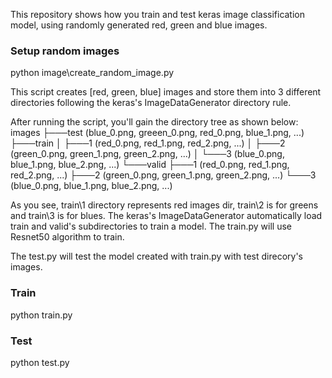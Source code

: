 This repository shows how you train and test keras image classification model, using randomly generated red, green and blue images.

### Setup random images
python image\create_random_image.py

This script creates [red, green, blue] images and store them into 3 different directories following the keras's ImageDataGenerator directory rule.

After running the script, you'll gain the directory tree as shown below:
images
├───test	(blue_0.png, greeen_0.png, red_0.png, blue_1.png, ...)
├───train
│   ├───1	(red_0.png, red_1.png, red_2.png, ...)
│   ├───2	(green_0.png, green_1.png, green_2.png, ...)
│   └───3	(blue_0.png, blue_1.png, blue_2.png, ...)
└───valid
    ├───1	(red_0.png, red_1.png, red_2.png, ...)
    ├───2	(green_0.png, green_1.png, green_2.png, ...)
    └───3	(blue_0.png, blue_1.png, blue_2.png, ...)

As you see, train\1 directory represents red images dir, train\2 is for greens and train\3 is for blues. The keras's ImageDataGenerator automatically load train and valid's subdirectories to train a model. The train.py will use Resnet50 algorithm to train.

The test.py will test the model created with train.py with test direcory's images.

### Train
python train.py

### Test
python test.py
